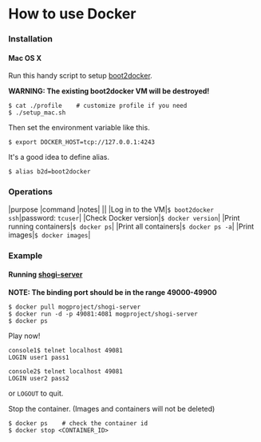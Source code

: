 How to use Docker
====

### Installation

#### Mac OS X

Run this handy script to setup [boot2docker](https://github.com/boot2docker/boot2docker).

**WARNING: The existing boot2docker VM will be destroyed!**

```
$ cat ./profile    # customize profile if you need
$ ./setup_mac.sh
```

Then set the environment variable like this.

```
$ export DOCKER_HOST=tcp://127.0.0.1:4243
```

It's a good idea to define alias.

```
$ alias b2d=boot2docker
```


### Operations

|purpose             |command               |notes|
||
|Log in to the VM|```$ boot2docker ssh```|password: ```tcuser```|
|Check Docker version|```$ docker version```|
|Print running containers|```$ docker ps```|
|Print all containers|```$ docker ps -a```|
|Print images|```$ docker images```|

### Example

#### Running [shogi-server](https://index.docker.io/u/mogproject/shogi-server/)


**NOTE: The binding port should be in the range 49000-49900**

```
$ docker pull mogproject/shogi-server
$ docker run -d -p 49081:4081 mogproject/shogi-server
$ docker ps
```

Play now!

```
console1$ telnet localhost 49081
LOGIN user1 pass1
```

```
console2$ telnet localhost 49081
LOGIN user2 pass2
```

or ```LOGOUT``` to quit.

Stop the container. (Images and containers will not be deleted)

```
$ docker ps    # check the container id
$ docker stop <CONTAINER_ID>
```

